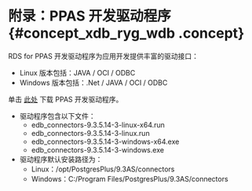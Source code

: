 # 附录：PPAS 开发驱动程序 {#concept_xdb_ryg_wdb .concept}

RDS for PPAS 开发驱动程序为应用开发提供丰富的驱动接口：

-   Linux 版本包括：JAVA / OCI / ODBC
-   Windows 版本包括：.Net / JAVA / OCI / ODBC

单击 [此处](https://docs-aliyun.cn-hangzhou.oss.aliyun-inc.com/cn/rds/1.0.112/assets/qs/PPAS93Connector.zip) 下载 PPAS 开发驱动程序。

-   驱动程序包含以下文件：
    -   edb\_connectors-9.3.5.14-3-linux-x64.run
    -   edb\_connectors-9.3.5.14-3-linux.run
    -   edb\_connectors-9.3.5.14-3-windows-x64.exe
    -   edb\_connectors-9.3.5.14-3-windows.exe
-   驱动程序默认安装路径为：
    -   Linux：/opt/PostgresPlus/9.3AS/connectors
    -   Windows：C:/Program Files/PostgresPlus/9.3AS/connectors

